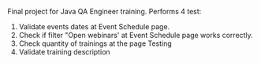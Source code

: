Final project for Java QA Engineer training. 
Performs 4 test:
1) Validate events dates at Event Schedule page.
2) Check if filter "Open webinars' at Event Schedule page works correctly.
3) Check quantity of trainings at the page Testing
4) Validate training description